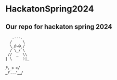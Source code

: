 # HackatonSpring2024

## Our repo for hackaton spring 2024

       .---.
      /     \
      \.@-@./
      /`\_/`\
     //  _  \\
    | \     )|_
   /`\_`>  <_/ \
   \__/'---'\__/
